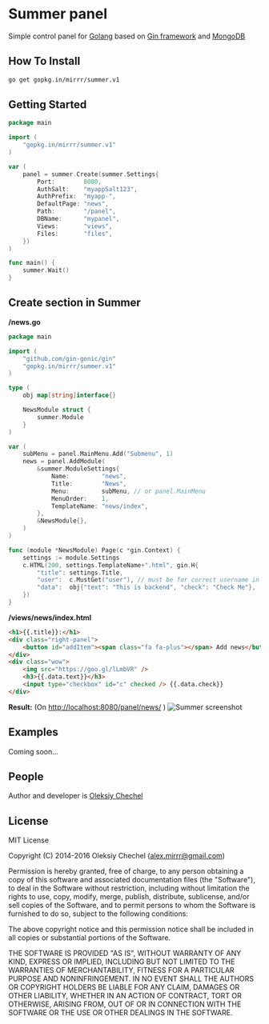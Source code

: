 # Summer panel
Simple control panel for [Golang](https://golang.org/) based on [Gin framework](https://gin-gonic.github.io/gin/) and [MongoDB](https://www.mongodb.com/)
    

## How To Install   
```bash
go get gopkg.in/mirrr/summer.v1
```


## Getting Started

```go
package main

import (
    "gopkg.in/mirrr/summer.v1"
)

var (
    panel = summer.Create(summer.Settings{
        Port:        8080,
        AuthSalt:    "myappSalt123",
        AuthPrefix:  "myapp-",
        DefaultPage: "news",
        Path:        "/panel",
        DBName:      "mypanel",
        Views:       "views",
        Files:       "files",
    })
)

func main() {
    summer.Wait()
}

```
   

## Create section in Summer
 
**/news.go**   
   
```go
package main

import (
    "github.com/gin-gonic/gin"
    "gopkg.in/mirrr/summer.v1"
)

type (
    obj map[string]interface{}

    NewsModule struct {
        summer.Module
    }
)

var (
    subMenu = panel.MainMenu.Add("Submenu", 1)
    news = panel.AddModule(
        &summer.ModuleSettings{
            Name:         "news",
            Title:        "News",
            Menu:         subMenu, // or panel.MainMenu
            MenuOrder:    1,
            TemplateName: "news/index",
        },
        &NewsModule{},
    )
)

func (module *NewsModule) Page(c *gin.Context) {
    settings := module.Settings
    c.HTML(200, settings.TemplateName+".html", gin.H{
        "title": settings.Title,
        "user":  c.MustGet("user"), // must be for correct username in the header
        "data":  obj{"text": "This is backend", "check": "Check Me"},
    })
}
```
   
**/views/news/index.html**

```html
<h1>{{.title}}:</h1>
<div class="right-panel">
    <button id="addItem"><span class="fa fa-plus"></span> Add news</button>
</div>
<div class="wow">
    <img src="https://goo.gl/lLmbVR" />
    <h3>{{.data.text}}</h3>
    <input type="checkbox" id="c" checked /> {{.data.check}}
</div>
```
   
**Result:**
(On [http://localhost:8080/panel/news/](http://localhost:8080/panel/news/) )
![Summer screenshot](https://cloud.githubusercontent.com/assets/2770221/20869933/3a89113e-ba86-11e6-9a22-2967cb1eac05.png)

## Examples
Coming soon...
   
   
## People

Author and developer is [Oleksiy Chechel](https://github.com/mirrr)    
   


## License
   
MIT License   
   
Copyright (C) 2014-2016 Oleksiy Chechel (alex.mirrr@gmail.com)   
   
Permission is hereby granted, free of charge, to any person obtaining a copy of this software and associated documentation files (the "Software"), to deal in the Software without restriction, including without limitation the rights to use, copy, modify, merge, publish, distribute, sublicense, and/or sell copies of the Software, and to permit persons to whom the Software is furnished to do so, subject to the following conditions:   
   
The above copyright notice and this permission notice shall be included in all copies or substantial portions of the Software.   
   
THE SOFTWARE IS PROVIDED "AS IS", WITHOUT WARRANTY OF ANY KIND, EXPRESS OR IMPLIED, INCLUDING BUT NOT LIMITED TO THE WARRANTIES OF MERCHANTABILITY, FITNESS FOR A PARTICULAR PURPOSE AND NONINFRINGEMENT. IN NO EVENT SHALL THE AUTHORS OR COPYRIGHT HOLDERS BE LIABLE FOR ANY CLAIM, DAMAGES OR OTHER LIABILITY, WHETHER IN AN ACTION OF CONTRACT, TORT OR OTHERWISE, ARISING FROM, OUT OF OR IN CONNECTION WITH THE SOFTWARE OR THE USE OR OTHER DEALINGS IN THE SOFTWARE.
